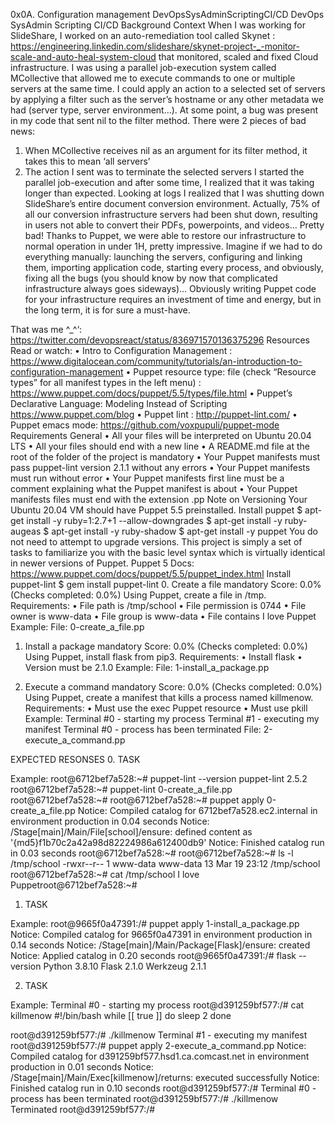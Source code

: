 0x0A. Configuration management
DevOpsSysAdminScriptingCI/CD
DevOps         SysAdmin     Scripting   CI/CD
Background Context
When I was working for SlideShare, I worked on an auto-remediation tool called Skynet : https://engineering.linkedin.com/slideshare/skynet-project-_-monitor-scale-and-auto-heal-system-cloud  that monitored, scaled and fixed Cloud infrastructure. I was using a parallel job-execution system called MCollective that allowed me to execute commands to one or multiple servers at the same time. I could apply an action to a selected set of servers by applying a filter such as the server’s hostname or any other metadata we had (server type, server environment…). At some point, a bug was present in my code that sent nil to the filter method.
There were 2 pieces of bad news:
1.	When MCollective receives nil as an argument for its filter method, it takes this to mean ‘all servers’
2.	The action I sent was to terminate the selected servers
I started the parallel job-execution and after some time, I realized that it was taking longer than expected. Looking at logs I realized that I was shutting down SlideShare’s entire document conversion environment. Actually, 75% of all our conversion infrastructure servers had been shut down, resulting in users not able to convert their PDFs, powerpoints, and videos… Pretty bad!
Thanks to Puppet, we were able to restore our infrastructure to normal operation in under 1H, pretty impressive. Imagine if we had to do everything manually: launching the servers, configuring and linking them, importing application code, starting every process, and obviously, fixing all the bugs (you should know by now that complicated infrastructure always goes sideways)…
Obviously writing Puppet code for your infrastructure requires an investment of time and energy, but in the long term, it is for sure a must-have.
 
That was me ^_^‘: https://twitter.com/devopsreact/status/836971570136375296
Resources
Read or watch:
•	Intro to Configuration Management : https://www.digitalocean.com/community/tutorials/an-introduction-to-configuration-management 
•	Puppet resource type: file (check “Resource types” for all manifest types in the left menu) : https://www.puppet.com/docs/puppet/5.5/types/file.html 
•	Puppet’s Declarative Language: Modeling Instead of Scripting https://www.puppet.com/blog 
•	Puppet lint : http://puppet-lint.com/ 
•	Puppet emacs mode: https://github.com/voxpupuli/puppet-mode 
Requirements
General
•	All your files will be interpreted on Ubuntu 20.04 LTS
•	All your files should end with a new line
•	A README.md file at the root of the folder of the project is mandatory
•	Your Puppet manifests must pass puppet-lint version 2.1.1 without any errors
•	Your Puppet manifests must run without error
•	Your Puppet manifests first line must be a comment explaining what the Puppet manifest is about
•	Your Puppet manifests files must end with the extension .pp
Note on Versioning
Your Ubuntu 20.04 VM should have Puppet 5.5 preinstalled.
Install puppet
$ apt-get install -y ruby=1:2.7+1 --allow-downgrades
$ apt-get install -y ruby-augeas
$ apt-get install -y ruby-shadow
$ apt-get install -y puppet
You do not need to attempt to upgrade versions. This project is simply a set of tasks to familiarize you with the basic level syntax which is virtually identical in newer versions of Puppet.
Puppet 5 Docs: https://www.puppet.com/docs/puppet/5.5/puppet_index.html
Install puppet-lint
$ gem install puppet-lint
0. Create a file
mandatory
Score: 0.0% (Checks completed: 0.0%)
Using Puppet, create a file in /tmp.
Requirements:
•	File path is /tmp/school
•	File permission is 0744
•	File owner is www-data
•	File group is www-data
•	File contains I love Puppet
Example:
File: 0-create_a_file.pp

1. Install a package
mandatory
Score: 0.0% (Checks completed: 0.0%)
Using Puppet, install flask from pip3.
Requirements:
•	Install flask
•	Version must be 2.1.0
Example:
File: 1-install_a_package.pp

2. Execute a command
mandatory
Score: 0.0% (Checks completed: 0.0%)
Using Puppet, create a manifest that kills a process named killmenow.
Requirements:
•	Must use the exec Puppet resource
•	Must use pkill
Example:
Terminal #0 - starting my process
Terminal #1 - executing my manifest
Terminal #0 - process has been terminated
File: 2-execute_a_command.pp

EXPECTED RESONSES
0.	TASK


Example:
root@6712bef7a528:~# puppet-lint --version
puppet-lint 2.5.2
root@6712bef7a528:~# puppet-lint 0-create_a_file.pp
root@6712bef7a528:~# 
root@6712bef7a528:~# puppet apply 0-create_a_file.pp
Notice: Compiled catalog for 6712bef7a528.ec2.internal in environment production in 0.04 seconds
Notice: /Stage[main]/Main/File[school]/ensure: defined content as '{md5}f1b70c2a42a98d82224986a612400db9'
Notice: Finished catalog run in 0.03 seconds
root@6712bef7a528:~#
root@6712bef7a528:~# ls -l /tmp/school
-rwxr--r-- 1 www-data www-data 13 Mar 19 23:12 /tmp/school
root@6712bef7a528:~# cat /tmp/school
I love Puppetroot@6712bef7a528:~#

1.	TASK

Example:
root@9665f0a47391:/# puppet apply 1-install_a_package.pp
Notice: Compiled catalog for 9665f0a47391 in environment production in 0.14 seconds
Notice: /Stage[main]/Main/Package[Flask]/ensure: created
Notice: Applied catalog in 0.20 seconds
root@9665f0a47391:/# flask --version
Python 3.8.10
Flask 2.1.0
Werkzeug 2.1.1

2.	TASK


Example:
Terminal #0 - starting my process
root@d391259bf577:/# cat killmenow
#!/bin/bash
while [[ true ]]
do
    sleep 2
done

root@d391259bf577:/# ./killmenow
Terminal #1 - executing my manifest
root@d391259bf577:/# puppet apply 2-execute_a_command.pp
Notice: Compiled catalog for d391259bf577.hsd1.ca.comcast.net in environment production in 0.01 seconds
Notice: /Stage[main]/Main/Exec[killmenow]/returns: executed successfully
Notice: Finished catalog run in 0.10 seconds
root@d391259bf577:/# 
Terminal #0 - process has been terminated
root@d391259bf577:/# ./killmenow
Terminated
root@d391259bf577:/#





